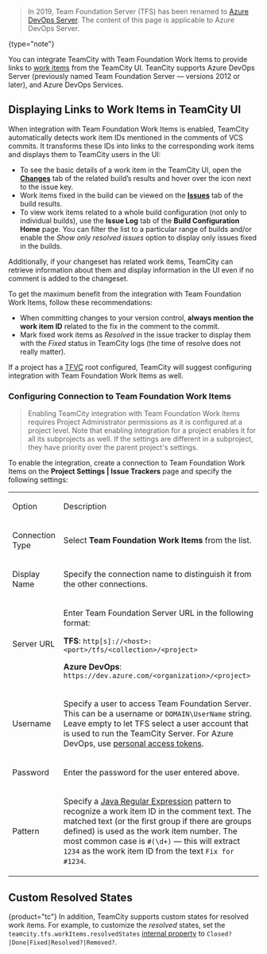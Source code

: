 [//]: # (title: Integrating TeamCity with Team Foundation Work Items)
[//]: # (auxiliary-id: Integrating TeamCity with Team Foundation Work Items;Team Foundation Work Items)

>In 2019, Team Foundation Server (TFS) has been renamed to [Azure DevOps Server](https://azure.microsoft.com/en-us/services/devops/server/). The content of this page is applicable to Azure DevOps Server.
>
{type="note"}

You can integrate TeamCity with Team Foundation Work Items to provide links to [work items](https://docs.microsoft.com/en-us/azure/devops/boards/work-items/about-work-items?view=azure-devops&tabs=agile-process) from the TeamCity UI. TeanCity supports Azure DevOps Server (previously named Team Foundation Server — versions 2012 or later), and Azure DevOps Services.

## Displaying Links to Work Items in TeamCity UI

When integration with Team Foundation Work Items is enabled, TeamCity automatically detects work item IDs mentioned in the comments of VCS commits. It transforms these IDs into links to the corresponding work items and displays them to TeamCity users in the UI: 

* To see the basic details of a work item in the TeamCity UI, open the __[Changes](working-with-build-results.md#Changes)__ tab of the related build’s results and hover over the icon next to the issue key.
* Work items fixed in the build can be viewed on the __[Issues](working-with-build-results.md#Related+Issues)__ tab of the build results.
* To view work items related to a whole build configuration (not only to individual builds), use the __Issue Log__ tab of the __Build Configuration Home__ page. You can filter the list to a particular range of builds and/or enable the _Show only resolved issues_ option to display only issues fixed in the builds.

Additionally, if your changeset has related work items, TeamCity can retrieve information about them and display information in the UI even if no comment is added to the changeset.

To get the maximum benefit from the integration with Team Foundation Work Items, follow these recommendations:
* When committing changes to your version control, __always mention the work item ID__ related to the fix in the comment to the commit.
* Mark fixed work items as _Resolved_ in the issue tracker to display them with the _Fixed_ status in TeamCity logs (the time of resolve does not really matter).

If a project has a [TFVC](team-foundation-server.md) root configured, TeamCity will suggest configuring integration with Team Foundation Work Items as well.

### Configuring Connection to Team Foundation Work Items

>Enabling TeamCity integration with Team Foundation Work Items requires Project Administrator permissions as it is configured at a project level. Note that enabling integration for a project enables it for all its subprojects as well. If the settings are different in a subproject, they have priority over the parent project's settings.

To enable the integration, create a connection to Team Foundation Work Items on the __Project Settings | Issue Trackers__ page and specify the following settings:

<table><tr>

<td>

Option

</td>

<td>

Description

</td></tr><tr>

<td>

Connection Type

</td>

<td>

Select __Team Foundation Work Items__ from the list.

</td></tr><tr>

<td>

Display Name

</td>

<td>

Specify the connection name to distinguish it from the other connections.

</td></tr><tr>

<td>

Server URL

</td>

<td>


Enter Team Foundation Server URL in the following format:

__TFS__: `http[s]://<host>:<port>/tfs/<collection>/<project>`

__Azure DevOps__: `https://dev.azure.com/<organization>/<project>`

</td></tr><tr>

<td>

Username

</td>

<td>


Specify a user to access Team Foundation Server. This can be a username or `DOMAIN\UserName` string.   
Leave empty to let TFS select a user account that is used to run the TeamCity Server. For Azure DevOps, use [personal access tokens](team-foundation-server.md#teamFoundationServerLive).

</td></tr><tr>

<td>

Password

</td>

<td>

Enter the password for the user entered above.

</td></tr><tr>

<td>

Pattern

</td>

<td>

Specify a [Java Regular Expression](http://java.sun.com/j2se/1.5.0/docs/api/java/util/regex/Pattern.html) pattern to recognize a work item ID in the comment text. The matched text (or the first group if there are groups defined) is used as the work item number. The most common case is `#(\d+)` — this will extract `1234` as the work item ID from the text `Fix for #1234`.

</td></tr></table>

## Custom Resolved States
{product="tc"}
In addition, TeamCity supports custom states for resolved work items. For example, to customize the _resolved_ states, set the `teamcity.tfs.workItems.resolvedStates` [internal property](server-startup-properties.md#TeamCity+Internal+Properties) to `Closed?|Done|Fixed|Resolved?|Removed?`.